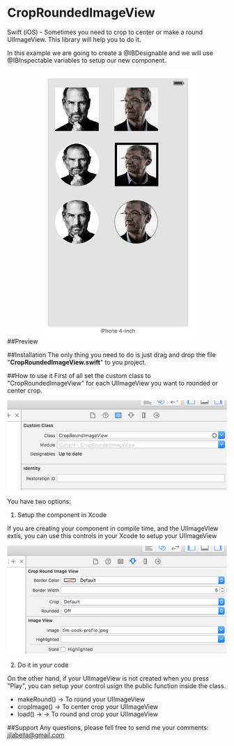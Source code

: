 # CropRoundedImageView
Swift (iOS) - Sometimes you need to crop to center or make a round UIImageView. This library will help you to do it.

In this example we are going to create a @IBDesignable and we will use @IBInspectable variables to setup our new component.

##Preview
![](https://github.com/jjlabella/CropRoundedImageView/blob/master/CropRoundedImageView/PreviewFinal.png)

##Installation
The only thing you need to do is just drag and drop the file "**CropRoundedImageView.swift**" to you project.

##How to use it
First of all set the custom class to "CropRoundedImageView" for each UIImageView you want to rounded or center crop.

![](https://github.com/jjlabella/CropRoundedImageView/blob/master/CropRoundedImageView/CustomClass.png)

You have two options:

1. Setup the component in Xcode

If you are creating your component in compile time, and the UIImageView extis, you can use this controls in your Xcode to setup your UIImageView

![](https://github.com/jjlabella/CropRoundedImageView/blob/master/CropRoundedImageView/Options.png)

2. Do it in your code

On the other hand, if your UIImageView is not created when you press "Play", you can setup your control usign the public function inside the class.

- makeRound() -> To round your UIImageView
- cropImage() -> To center crop your UIImageView
- load() ->  -> To round and crop your UIImageView

##Support
Any questions, please fell free to send me your comments: jjlabella@gmail.com








